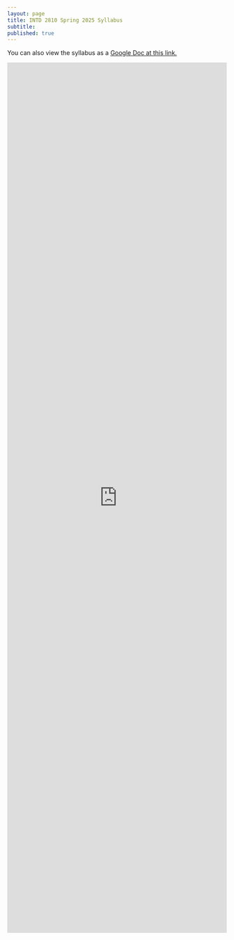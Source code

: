 ```yaml
---
layout: page
title: INTD 2810 Spring 2025 Syllabus
subtitle:
published: true
---
```


You can also view the syllabus as a [Google Doc at this link.](https://docs.google.com/document/d/e/2PACX-1vS-1DMoYu3BFQRMzYctfUVjjYfkzbz8mewA200_zDE6XLfnl0pVqz6ovY3KVMB1vofNbmFvmAKTIHUp/pub)

<iframe style="width: 100%; height: 2000px; border: none" src="https://docs.google.com/document/d/e/2PACX-1vS-1DMoYu3BFQRMzYctfUVjjYfkzbz8mewA200_zDE6XLfnl0pVqz6ovY3KVMB1vofNbmFvmAKTIHUp/pub?embedded=true"></iframe>